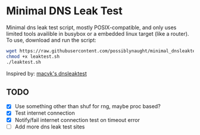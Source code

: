 # Minimal DNS Leak Test

Minimal dns leak test script, mostly POSIX-compatible, and only uses limited tools availible in busybox or a embedded linux target (like a router). To use, download and run the script:

```bash
wget https://raw.githubusercontent.com/possiblynaught/minimal_dnsleaktest/master/leaktest.sh
chmod +x leaktest.sh
./leaktest.sh
```

Inspired by: [macvk's dnsleaktest](https://github.com/macvk/dnsleaktest)

## TODO

- [x] Use something other than shuf for rng, maybe proc based?
- [x] Test internet connection
- [x] Notify/fail internet connection test on timeout error
- [ ] Add more dns leak test sites
